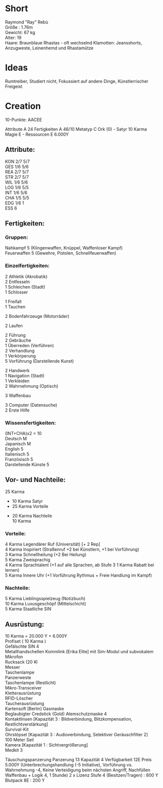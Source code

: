 # Short
Raymond "Ray" Rebù  
Größe : 1.76m  
Gewicht: 67 kg  
Alter: 19  
Haare: Braunblaue Rhastas - oft wechselnd
Klamotten: Jeansshorts, Anzugweste, Leinenhemd und Rhastamütze

# Ideas
Rumtreiber, Studiert nicht, Fokussiert auf andere Dinge, Künstlerrischer Freigeist

# Creation
10-Punkte:
AACEE

Attribute A 24
Fertigkeiten A 46/10
Metatyp C Ork (0) - Satyr 10 Karma
Magie E -
Ressourcen E 6.000Y

## Attribute:
KON 2/7 5/7  
GES 1/6 5/6  
REA 2/7 5/7  
STR 2/7 5/7  
WIL 1/6 5/6  
LOG 1/6 5/5  
INT 1/6 5/6  
CHA 1/5 5/5  
EDG 1/6 1  
ESS 6  

## Fertigkeiten:

### Gruppen:
Nahkampf 5 (Klingenwaffen, Knüppel, Waffenloser Kampf)  
Feuerwaffen 5 (Gewehre, Pistolen, Schnellfeuerwaffen)  

### Einzelfertigkeiten:
2 Athletik (Akrobatik)  
2 Entfesseln  
1 Schleichen (Stadt)  
1 Schlosser  

1 Freifall  
1 Tauchen  

2 Bodenfahrzeuge (Motorräder)  

2 Laufen  

2 Führung  
2 Gebräuche  
1 Überreden (Verführen)  
2 Verhandlung  
1 Verkörperung  
5 Vorführung (Darstellende Kunst)  

2 Handwerk  
1 Navigation (Stadt)  
1 Verkleiden  
2 Wahrnehmung (Optisch)  

3 Waffenbau  

3 Computer (Datensuche)  
2 Erste Hilfe  

### Wissensfertigkeiten:
(INT+CHA)x2 = 10  
Deutsch M  
Japanisch M  
English 5  
Italienisch 5  
Französisch 5  
Darstellende Künste 5  

## Vor- und Nachteile:
  25 Karma  
- 10 Karma Satyr  
- 25 Karma Vorteile  
+ 20 Karma Nachteile  
10 Karma  

### Vorteile:
4 Karma Legendärer Ruf (Universität) [+ 2 Rep]  
4 Karma Inspiriert (Straßenruf +2 bei Künstlern, +1 bei Vorführung)  
3 Karma Schnellheilung (+2 Bei Heilung)  
5 Karma Zweisprachig  
4 Karma Sprachtalent (+1 auf alle Sprachen, ab Stufe 3 1 Karma Rabatt bei lernen)  
5 Karma Innere Uhr (+1 Vorführung Rythmus + Freie Handlung im Kampf)  

### Nachteile:
5 Karma Lieblingsspielzeug (Notizbuch)  
10 Karma Luxusgeschöpf (Mittelschicht)  
5 Karma Staatliche SIN  

## Ausrüstung:
10 Karma = 20.000 Y + 6.000Y  
Profiset ( 10 Karma )  
Gefälschte SIN 4   
Metallhandschellen
Kommlink [Erika Elite] mit Sim-Modul und subvokalem Mikrofon  
Rucksack (20 ¥)  
Messer  
Taschenlampe  
Panzerweste  
Taschenlampe (Restlicht)  
Mikro-Transceiver  
Kletterausrüstung  
RFID-Löscher  
Taucherausrüstung  
Kartensoft [Berlin]
Gasmaske  
Beglaubigter Credstick (Gold)
Atemschutzmaske 4  
Kontaktlinsen [Kapazität 3 : Bildverbindung, Blitzkompensation, Restlichtverstärkung]  
Survival-Kit  
Ohrstöpsel [Kapazität 3 : Audioverbindung, Selektiver Geräuschfilter 2]  
100 Meter Seil  
Kamera [Kapazität 1 : Sichtvergrößerung]  
Medkit 3  

Täuschungspanzerung Panzerung 13 Kapazität 4 Verfügbarkeit 12E Preis 5.000Y
(Unterbrechungshandlung (-5 Initiative), Vorführung vs. Wahrnehmung -4, Keine Verteidigung beim nächsten Angriff,
Nachfüllen Waffenbau + Logik 4, 1 Stunde)
2 x Lizenz Stufe 4 (Besitzen/Tragen) : 800 Y
Blutpack 8E : 200 Y
